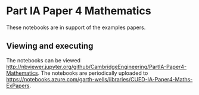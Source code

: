 # Part IA Paper 4 Mathematics

These notebooks are in support of the examples papers.


## Viewing and executing

The notebooks can be viewed
http://nbviewer.jupyter.org/github/CambridgeEngineering/PartIA-Paper4-Mathematics.
The notebooks are periodically uploaded to
https://notebooks.azure.com/garth-wells/libraries/CUED-IA-Paper4-Maths-ExPapers.
